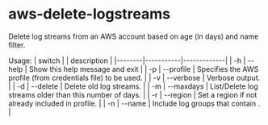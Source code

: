 # aws-delete-logstreams
Delete log streams from an AWS account based on age (in days) and name filter.

Usage:
| switch |           | description |
|--------|-----------|-------------|
| -h     | --help    | Show this help message and exit     |
| -p     | --profile | Specifies the AWS profile (from credentials file) to be used. |
| -v     | --verbose | Verbose output. |
| -d     | --delete  | Delete old log streams. |
| -m     | --maxdays | List/Delete log streams older than this number of days. |
| -r     | --region  | Set a region if not already included in profile. |
| -n     | --name    | Include log groups that contain <name>. |
